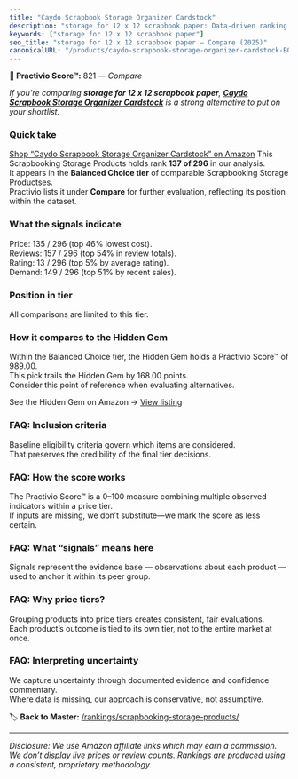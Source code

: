 ```yaml
---
title: "Caydo Scrapbook Storage Organizer Cardstock"
description: "storage for 12 x 12 scrapbook paper: Data-driven ranking using the Practivio Score™. Positioned by quality, value, demand, findability, momentum."
keywords: ["storage for 12 x 12 scrapbook paper"]
seo_title: "storage for 12 x 12 scrapbook paper — Compare (2025)"
canonicalURL: "/products/caydo-scrapbook-storage-organizer-cardstock-B0C3QRKQC7/"
---
```


**🛒 Practivio Score™:** 821 — _Compare_


*If you're comparing **storage for 12 x 12 scrapbook paper**, **[Caydo Scrapbook Storage Organizer Cardstock](https://www.amazon.com/dp/B0C3QRKQC7?tag=practivio-20)** is a strong alternative to put on your shortlist.*
### Quick take
[Shop “Caydo Scrapbook Storage Organizer Cardstock” on Amazon](https://www.amazon.com/dp/B0C3QRKQC7?tag=practivio-20)
This Scrapbooking Storage Products holds rank **137 of 296** in our analysis.  
It appears in the **Balanced Choice tier** of comparable Scrapbooking Storage Productses.  
Practivio lists it under **Compare** for further evaluation, reflecting its position within the dataset.

### What the signals indicate
Price: 135 / 296 (top 46% lowest cost).  
Reviews: 157 / 296 (top 54% in review totals).  
Rating: 13 / 296 (top 5% by average rating).  
Demand: 149 / 296 (top 51% by recent sales).

### Position in tier
All comparisons are limited to this tier.

### How it compares to the Hidden Gem
Within the Balanced Choice tier, the Hidden Gem holds a Practivio Score™ of 989.00.  
This pick trails the Hidden Gem by 168.00 points.  
Consider this point of reference when evaluating alternatives.  

See the Hidden Gem on Amazon → [View listing](https://www.amazon.com/dp/B07C8YSWDR?tag=practivio-20)

### FAQ: Inclusion criteria
Baseline eligibility criteria govern which items are considered.  
That preserves the credibility of the final tier decisions.

### FAQ: How the score works
The Practivio Score™ is a 0–100 measure combining multiple observed indicators within a price tier.  
If inputs are missing, we don’t substitute—we mark the score as less certain.

### FAQ: What “signals” means here
Signals represent the evidence base — observations about each product — used to anchor it within its peer group.

### FAQ: Why price tiers?
Grouping products into price tiers creates consistent, fair evaluations.  
Each product’s outcome is tied to its own tier, not to the entire market at once.

### FAQ: Interpreting uncertainty
We capture uncertainty through documented evidence and confidence commentary.  
Where data is missing, our approach is conservative, not assumptive.

<!-- Missing template for Compare/CompareWithinPriceClass -->


🏷️ **Back to Master:** [/rankings/scrapbooking-storage-products/](/rankings/scrapbooking-storage-products/)

---
_Disclosure: We use Amazon affiliate links which may earn a commission. We don’t display live prices or review counts. Rankings are produced using a consistent, proprietary methodology._
